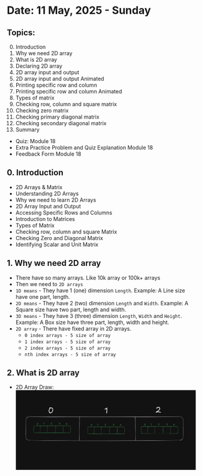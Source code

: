 # Date: 11 May, 2025 - Sunday

## Topics:
0. Introduction
1. Why we need 2D array
2. What is 2D array
3. Declaring 2D array
4. 2D array input and output
5. 2D array input and output Animated
6. Printing specific row and column
7. Printing specific row and column Animated
8. Types of matrix
9. Checking row, column and square matrix
10. Checking zero matrix
11. Checking primary diagonal matrix
12. Checking secondary diagonal matrix
13. Summary
- Quiz: Module 18
- Extra Practice Problem and Quiz Explanation Module 18
- Feedback Form Module 18

## 0. Introduction
- 2D Arrays & Matrix
- Understanding 2D Arrays
- Why we need to learn 2D Arrays
- 2D Array Input and Output
- Accessing Specific Rows and Columns
- Introduction to Matrices
- Types of Matrix
- Checking row, column and square Matrix
- Checking Zero and Diagonal Matrix
- Identifying Scalar and Unit Matrix

## 1. Why we need 2D array
- There have so many arrays. Like 10k array or 100k+ arrays
- Then we need to `2D arrays`
- `1D means` - They have 1 (one) dimension `Length`. Example: A Line size have one part, length.
- `2D means` - They have 2 (two) dimension `Length` and `Width`. Example: A Square size have two part, length and width.
- `3D means` - They have 3 (three) dimension `Length`, `Width` and `Height`. Example: A Box size have three part, length, width and height.
- `2D array` - There have fixed array in 2D arrays.
    - `0 index arrays - 5 size of array`
    - `1 index arrays - 5 size of array`
    - `2 index arrays - 5 size of array`
    - `nth index arrays - 5 size of array`

## 2. What is 2D array
- 2D Array Draw:
    ![2D arrays draw image](./images/draw.png)